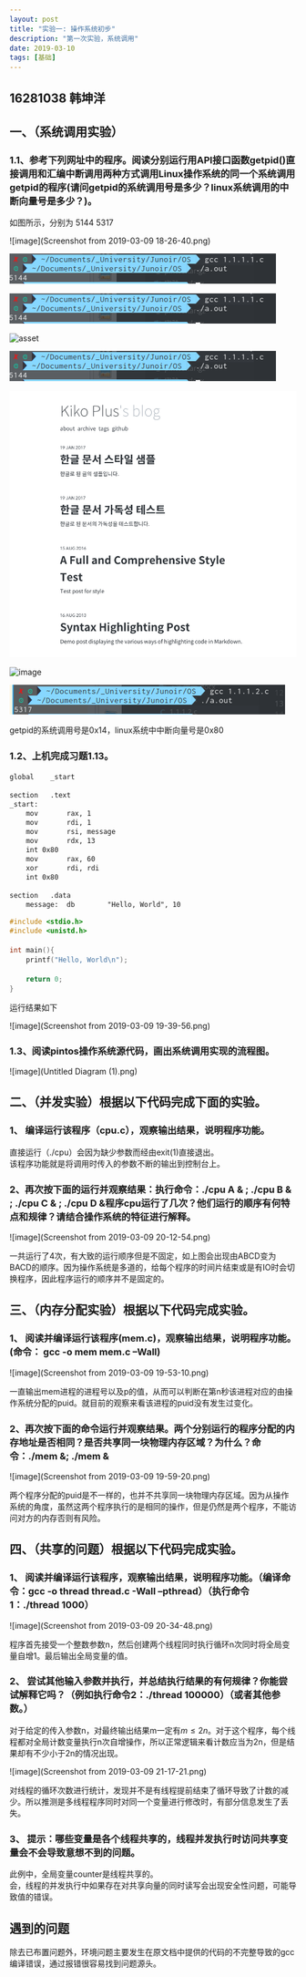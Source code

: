 ```yaml
---
layout: post
title: "实验一: 操作系统初步"
description: "第一次实验，系统调用"
date: 2019-03-10
tags: [基础]
---
```

## 16281038 韩坤洋

## 一、（系统调用实验）
### 1.1、参考下列网址中的程序。阅读分别运行用API接口函数getpid()直接调用和汇编中断调用两种方式调用Linux操作系统的同一个系统调用getpid的程序(请问getpid的系统调用号是多少？linux系统调用的中断向量号是多少？)。
如图所示，分别为 5144 5317

![image](Screenshot from 2019-03-09 18-26-40.png)

![asset](../assets/images/Screenshot&#32;from&#32;2019-03-09&#32;18-26-40.png)

![asset](../assets/Screenshot&#32;from&#32;2019-03-09&#32;18-26-40.png)

![asset](/images/Screenshot&#32;from&#32;2019-03-09&#32;18-26-40.png)

![asset](../images/Screenshot&#32;from&#32;2019-03-09&#32;18-26-40.png)

![asset](../images/image.png)

![image](https://knavit.github.com/bjtu_OS_16281038/tree/master/1_exp_0304/Screenshot&#32;from&#32;2019-03-09&#32;18-33-12.png)

<img src="./Screenshot from 2019-03-09 18-33-12.png">

getpid的系统调用号是0x14，linux系统中中断向量号是0x80
### 1.2、上机完成习题1.13。

``` assembly
global    _start

section   .text
_start:   
    mov       rax, 1                  
    mov       rdi, 1                  
    mov       rsi, message            
    mov       rdx, 13                 
    int 0x80                           
    mov       rax, 60                  
    xor       rdi, rdi                
    int 0x80                          

section   .data
    message:  db        "Hello, World", 10
```

``` c
#include <stdio.h>
#include <unistd.h>

int main(){
    printf("Hello, World\n");

    return 0;
}
```
运行结果如下

![image](Screenshot from 2019-03-09 19-39-56.png)

### 1.3、阅读pintos操作系统源代码，画出系统调用实现的流程图。

![image](Untitled Diagram (1).png)

## 二、（并发实验）根据以下代码完成下面的实验。
### 1、 编译运行该程序（cpu.c），观察输出结果，说明程序功能。

直接运行（./cpu）会因为缺少参数而经由exit(1)直接退出。  
该程序功能就是将调用时传入的参数不断的输出到控制台上。

### 2、再次按下面的运行并观察结果：执行命令：./cpu A & ; ./cpu B & ; ./cpu C & ; ./cpu D &程序cpu运行了几次？他们运行的顺序有何特点和规律？请结合操作系统的特征进行解释。

![image](Screenshot from 2019-03-09 20-12-54.png)

一共运行了4次，有大致的运行顺序但是不固定，如上图会出现由ABCD变为BACD的顺序。因为操作系统是多道的，给每个程序的时间片结束或是有IO时会切换程序，因此程序运行的顺序并不是固定的。

## 三、（内存分配实验）根据以下代码完成实验。
### 1、 阅读并编译运行该程序(mem.c)，观察输出结果，说明程序功能。(命令： gcc -o mem mem.c –Wall)

![image](Screenshot from 2019-03-09 19-53-10.png)

一直输出mem进程的进程号以及p的值，从而可以判断在第n秒该进程对应的由操作系统分配的puid。就目前的观察来看该进程的puid没有发生过变化。

### 2、再次按下面的命令运行并观察结果。两个分别运行的程序分配的内存地址是否相同？是否共享同一块物理内存区域？为什么？命令：./mem &; ./mem &

![image](Screenshot from 2019-03-09 19-59-20.png)

两个程序分配的puid是不一样的，也并不共享同一块物理内存区域。因为从操作系统的角度，虽然这两个程序执行的是相同的操作，但是仍然是两个程序，不能访问对方的内存否则有风险。

## 四、（共享的问题）根据以下代码完成实验。
### 1、 阅读并编译运行该程序，观察输出结果，说明程序功能。（编译命令：gcc -o thread thread.c -Wall –pthread）（执行命令1：./thread 1000）

![image](Screenshot from 2019-03-09 20-34-48.png)

程序首先接受一个整数参数n，然后创建两个线程同时执行循环n次同时将全局变量自增1。最后输出全局变量的值。

### 2、 尝试其他输入参数并执行，并总结执行结果的有何规律？你能尝试解释它吗？（例如执行命令2：./thread 100000）（或者其他参数。）

对于给定的传入参数n，对最终输出结果m一定有$m \le 2n$。对于这个程序，每个线程都对全局计数变量执行n次自增操作，所以正常逻辑来看计数应当为2n，但是结果却有不少小于2n的情况出现。

![image](Screenshot from 2019-03-09 21-17-21.png)

对线程的循环次数进行统计，发现并不是有线程提前结束了循环导致了计数的减少。所以推测是多线程程序同时对同一个变量进行修改时，有部分信息发生了丢失。

### 3、 提示：哪些变量是各个线程共享的，线程并发执行时访问共享变量会不会导致意想不到的问题。

此例中，全局变量counter是线程共享的。  
会，线程的并发执行中如果存在对共享向量的同时读写会出现安全性问题，可能导致值的错误。

## 遇到的问题

除去已布置问题外，环境问题主要发生在原文档中提供的代码的不完整导致的gcc编译错误，通过报错很容易找到问题源头。
